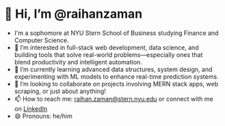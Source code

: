 # 👋 Hi, I’m @raihanzaman  
- I'm a sophomore at NYU Stern School of Business studying Finance and Computer Science.
- 👀 I’m interested in full-stack web development, data science, and building tools that solve real-world problems—especially ones that blend productivity and intelligent automation.  
- 🌱 I’m currently learning advanced data structures, system design, and experimenting with ML models to enhance real-time prediction systems.  
- 💞️ I’m looking to collaborate on projects involving MERN stack apps, web scraping, or just about anything!
- 📫 How to reach me: [raihan.zaman@stern.nyu.edu](mailto:raihan.zaman@stern.nyu.edu) or connect with me on [LinkedIn](https://www.linkedin.com/in/raihan-zaman/)  
- 😄 Pronouns: he/him  
